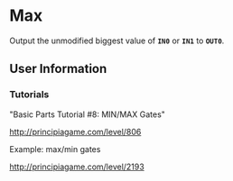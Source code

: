 # Max
Output the unmodified biggest value of **`IN0`** or **`IN1`** to **`OUT0`**.

## User Information

### Tutorials
"Basic Parts Tutorial #8: MIN/MAX Gates"

http://principiagame.com/level/806

Example: max/min gates

http://principiagame.com/level/2193